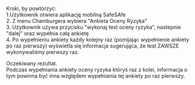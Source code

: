 Kroki, by powtórzyć:  	
1.Użytkownik otwiera aplikację mobilną SafeSAfe  
2. Z menu Chamburgera wybiera "Ankieta Oceny Ryzyka"  
3. Użytkownik używa przycisku "wykonaj test oceny ryzyka", nastepnie "dalej" oraz wypełnia całą ankietę  
4. Po wypełnieniu ankiety każdy kolejny raz (pomijając wypełnienie ankiety po raz pierwszy) wyświetla się informacja sugerująca, że test ZAWSZE wykonywaliśmy pierwszy raz.  

Oczekiwany rezultat.  
Podczas wypełniania ankiety oceny ryzyka któryś raz z kolei, informacja o tym powinna być inna względem wypełniania tej ankiety po raz pierwszy.  
